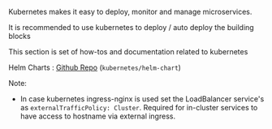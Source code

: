 Kubernetes makes it easy to deploy, monitor and manage microservices.

It is recommended to use kubernetes to deploy / auto deploy the building blocks

This section is set of how-tos and documentation related to kubernetes

Helm Charts : [Github Repo](https://gitlab.com/castlecraft/building-blocks) (`kubernetes/helm-chart`)

Note:

- In case kubernetes ingress-nginx is used set the LoadBalancer service's as `externalTrafficPolicy: Cluster`. Required for in-cluster services to have access to hostname via external ingress.
